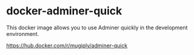 # docker-adminer-quick

This docker image allows you to use Adminer quickly in the development environment.

https://hub.docker.com/r/mugiply/adminer-quick
